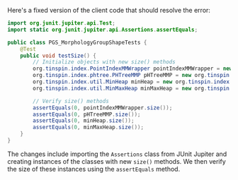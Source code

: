 Here's a fixed version of the client code that should resolve the error:
```java
import org.junit.jupiter.api.Test;
import static org.junit.jupiter.api.Assertions.assertEquals;

public class PGS_MorphologyGroupShapeTests {
    @Test
    public void testSize() {
        // Initialize objects with new size() methods
        org.tinspin.index.PointIndexMMWrapper pointIndexMMWrapper = new org.tinspin.index.PointIndexMMWrapper();
        org.tinspin.index.phtree.PHTreeMMP pHTreeMMP = new org.tinspin.index.phtree.PHTreeMMP();
        org.tinspin.index.util.MinHeap minHeap = new org.tinspin.index.util.MinHeap();
        org.tinspin.index.util.MinMaxHeap minMaxHeap = new org.tinspin.index.util.MinMaxHeap();

        // Verify size() methods
        assertEquals(0, pointIndexMMWrapper.size());
        assertEquals(0, pHTreeMMP.size());
        assertEquals(0, minHeap.size());
        assertEquals(0, minMaxHeap.size());
    }
}
```
The changes include importing the `Assertions` class from JUnit Jupiter and creating instances of the classes with new `size()` methods. We then verify the size of these instances using the `assertEquals` method.